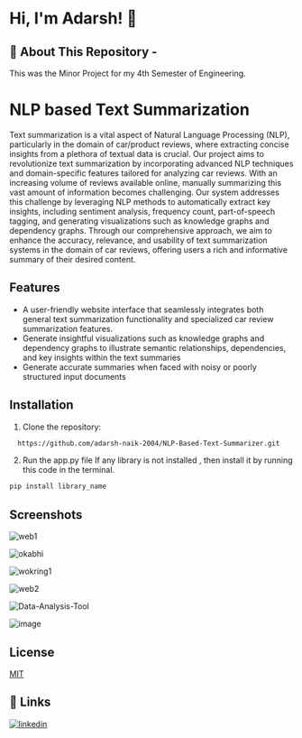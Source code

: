 
# Hi, I'm Adarsh! 👋


## 🚀 About This Repository - 
This was the Minor Project for my 4th Semester of Engineering.
# NLP based Text Summarization

Text summarization is a vital aspect of Natural Language Processing (NLP), particularly in the domain of car/product reviews, where extracting concise insights from a plethora of textual data is crucial. Our project aims to revolutionize text summarization by incorporating advanced NLP techniques and domain-specific features tailored for analyzing car reviews. With an increasing volume of reviews available online, manually summarizing this vast amount of information becomes challenging. Our system addresses this challenge by leveraging NLP methods to automatically extract key insights, including sentiment analysis, frequency count, part-of-speech tagging, and generating visualizations such as knowledge graphs and dependency graphs. Through our comprehensive approach, we aim to enhance the accuracy, relevance, and usability of text summarization systems in the domain of car reviews, offering users a rich and informative summary of their desired content.


## Features

- A user-friendly website interface that seamlessly integrates both general text summarization functionality and specialized car review summarization features.
- Generate insightful visualizations such as knowledge graphs and dependency graphs to illustrate semantic relationships, dependencies, and key insights within the text summaries
- Generate accurate summaries when faced with noisy or poorly structured input documents


## Installation

1. Clone the repository:

```bash
  https://github.com/adarsh-naik-2004/NLP-Based-Text-Summarizer.git
```

2. Run the app.py file
If any library is not installed , then install it by running this code in the terminal.
```bash
pip install library_name
```
## Screenshots

![web1](https://github.com/adarsh-naik-2004/NLP-Based-Text-Summarizer/assets/130145440/9f3407f8-3a4e-4746-94b1-b6a27471a907)


![okabhi](https://github.com/adarsh-naik-2004/NLP-Based-Text-Summarizer/assets/130145440/847758e1-8047-4bb3-9381-4fb1815d0873)


![wokring1](https://github.com/adarsh-naik-2004/NLP-Based-Text-Summarizer/assets/130145440/75af7848-a1d8-4dbf-87bf-71138f42dd20)


![web2](https://github.com/adarsh-naik-2004/NLP-Based-Text-Summarizer/assets/130145440/4d70140c-1f0c-4677-a14b-36c4c4a24cf4)


![Data-Analysis-Tool](https://github.com/adarsh-naik-2004/NLP-Based-Text-Summarizer/assets/130145440/21e5140f-2ffe-4b7b-959a-cc7bee95380a)


![image](https://github.com/adarsh-naik-2004/NLP-Based-Text-Summarizer/assets/130145440/a7df0f82-4e99-4a9b-99b5-82a0e1f6e788)


## License

[MIT](https://github.com/adarsh-naik-2004/NLP-Based-Text-Summarizer/blob/main/LICENSE)


## 🔗 Links
[![linkedin](https://img.shields.io/badge/linkedin-0A66C2?style=for-the-badge&logo=linkedin&logoColor=white)](https://www.linkedin.com/in/adarsh-manjunath-naik-a2004m/)

